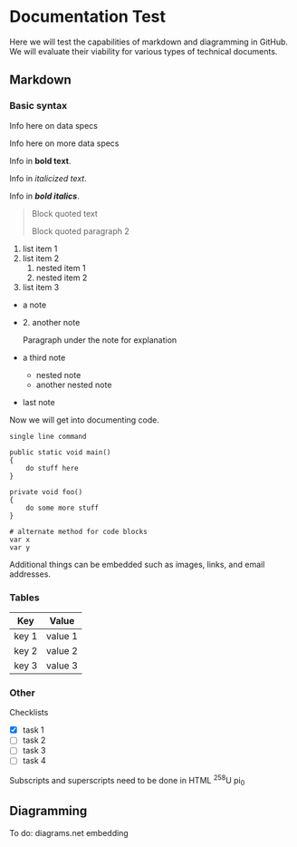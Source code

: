 # Documentation Test
Here we will test the capabilities of markdown and diagramming in GitHub. We will evaluate their viability for various types of technical documents.

## Markdown

### Basic syntax

Info here on data specs

Info here on more data specs

Info in **bold text**.

Info in *italicized text*.

Info in ***bold italics***.

> Block quoted text
> 
> Block quoted paragraph 2

1. list item 1
2. list item 2
    1. nested item 1
    2. nested item 2
3. list item 3

- a note
- 2\. another note
    
    Paragraph under the note for explanation
    
- a third note
    - nested note
    - another nested note
- last note

Now we will get into documenting code.

`single line command`

    public static void main()
    {
        do stuff here
    }
    
    private void foo()
    {
        do some more stuff
    }

```
# alternate method for code blocks
var x
var y
````

Additional things can be embedded such as images, links, and email addresses.

### Tables

| Key | Value |
|-----|-------|
| key 1 | value 1 |
| key 2 | value 2 |
| key 3 | value 3 |

### Other

Checklists

- [x] task 1
- [ ] task 2
- [ ] task 3
- [ ] task 4

Subscripts and superscripts need to be done in HTML <sup>258</sup>U pi<sub>0</sub>

## Diagramming

To do: diagrams.net embedding
